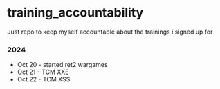 # training_accountability
Just repo to keep myself accountable about the trainings i signed up for

### 2024
 - Oct 20 - started ret2 wargames
 - Oct 21 - TCM XXE
 - Oct 22 - TCM XSS
